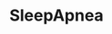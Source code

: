 ---
title: SleepApnea
crosslinks:
- CPAP
- Allergies
- SkincareAddiction
- keto
- todayilearned
- Hypothyroidism
- ketorecipes
---